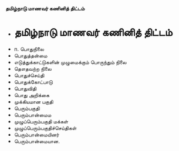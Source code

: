 **தமிழ்நாடு மாணவர் கணினித் திட்டம்**
- # தமிழ்நாடு மாணவர் கணினித் திட்டம்
- n. பொதுநிலை
- பொதுத்தன்மை
- எடுத்துக்காட்டுகளின் முழுமைக்கும் பொருந்தும் நிலை
- தௌதவற்ற நிலை
-  பொதுச்செய்தி
- பொதுக்கோட்பாடு
- பொதுவிதி
- பொது அறிக்கை
- முக்கியமான பகுதி
- பெரும்பகுதி
- பெரும்பான்மைம
- முழுப்பெரும்பகுதி மக்கள்
- முழுப்பெரும்பகுதிச்செய்திகள்
- பெரும்பான்மையினர்
- பெரும்பான்மையான.

